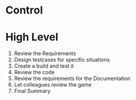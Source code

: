 # Control

# High Level
1. Review the Requirements
2. Design testcases for specific situations
3. Create a build and test it
4. Review the code
5. Review the requirements for the Documentation
6. Let colleagues review the game
7. Final Summary